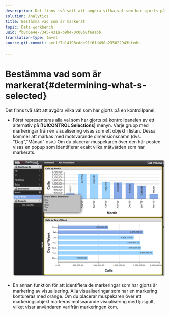 ```yaml
---
description: Det finns två sätt att avgöra vilka val som har gjorts på en kontrollpanel.
solution: Analytics
title: Bestämma vad som är markerat
topic: Data workbench
uuid: fb8c6e4e-7345-431a-b9b4-0c08b8f6aabb
translation-type: tm+mt
source-git-commit: aec1f7b14198cdde91f61d490a235022943bfedb

---
```



# Bestämma vad som är markerat{#determining-what-s-selected}

Det finns två sätt att avgöra vilka val som har gjorts på en kontrollpanel.

* Först representeras alla val som har gjorts på kontrollpanelen av ett alternativ på **[!UICONTROL Selections]** menyn. Varje grupp med markeringar från en visualisering visas som ett objekt i listan. Dessa kommer att märkas med motsvarande dimensionsnamn (dvs. &quot;Dag&quot;,&quot;Månad&quot; osv.) Om du placerar muspekaren över den här posten visas en popup som identifierar exakt vilka mätvärden som har markerats.

   ![](assets/selection_identify.png)

* En annan funktion för att identifiera de markeringar som har gjorts är markering av visualisering. Alla visualiseringar som har en markering kontureras med orange. Om du placerar muspekaren över ett markeringsobjekt markeras motsvarande visualisering med ljusgult, vilket visar användaren varifrån markeringen kom.

